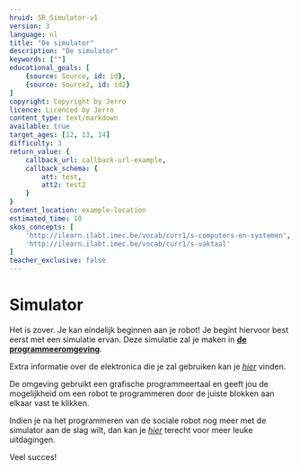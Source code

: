 ```yaml
---
hruid: SR_Simulator-v1
version: 3
language: nl
title: "De simulator"
description: "De simulator"
keywords: [""]
educational_goals: [
    {source: Source, id: id}, 
    {source: Source2, id: id2}
]
copyright: Copyright by Jerro
licence: Licenced by Jerro
content_type: text/markdown
available: true
target_ages: [12, 13, 14]
difficulty: 3
return_value: {
    callback_url: callback-url-example,
    callback_schema: {
        att: test,
        att2: test2
    }
}
content_location: example-location
estimated_time: 10
skos_concepts: [
    'http://ilearn.ilabt.imec.be/vocab/curr1/s-computers-en-systemen', 
    'http://ilearn.ilabt.imec.be/vocab/curr1/s-vaktaal'
]
teacher_exclusive: false
---
```

# Simulator
Het is zover. Je kan eindelijk beginnen aan je robot! Je begint hiervoor best eerst met een simulatie ervan. Deze simulatie zal je maken in [**de programmeeromgeving**](https://blockly.dwengo.org).

Extra informatie over de elektronica die je zal gebruiken kan je [*hier*](embed/Leerlingenfiches.pdf "fiches") vinden.

De omgeving gebruikt een grafische programmeertaal en geeft jou de mogelijkheid om een robot te programmeren door de juiste blokken aan elkaar vast te klikken.

Indien je na het programmeren van de sociale robot nog meer met de simulator aan de slag wilt, dan kan je [*hier*](https://www.dwengo.org/starttodwenguino/ "StartToDwenguino") terecht voor meer leuke uitdagingen.

Veel succes!